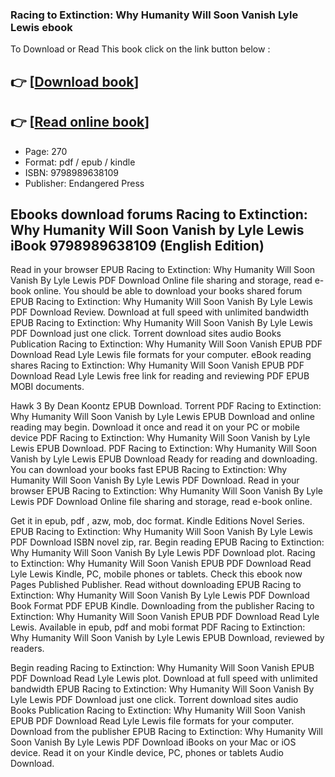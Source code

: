 ### Racing to Extinction: Why Humanity Will Soon Vanish Lyle Lewis ebook

To Download or Read This book click on the link button below :

## 👉  [**[Download book](http://filesbooks.info/download.php?group=book&from=github.com&id=696813&lnk=1081 "Download book")**]

## 👉  [**[Read online book](http://filesbooks.info/download.php?group=book&from=github.com&id=696813&lnk=1081 "Read online book")**]


* Page: 270
* Format: pdf / epub / kindle
* ISBN: 9798989638109
* Publisher: Endangered Press



## Ebooks download forums Racing to Extinction: Why Humanity Will Soon Vanish by Lyle Lewis iBook 9798989638109 (English Edition)


Read in your browser EPUB Racing to Extinction: Why Humanity Will Soon Vanish By Lyle Lewis PDF Download Online file sharing and storage, read e-book online. You should be able to download your books shared forum EPUB Racing to Extinction: Why Humanity Will Soon Vanish By Lyle Lewis PDF Download Review. Download at full speed with unlimited bandwidth EPUB Racing to Extinction: Why Humanity Will Soon Vanish By Lyle Lewis PDF Download just one click. Torrent download sites audio Books Publication Racing to Extinction: Why Humanity Will Soon Vanish EPUB PDF Download Read Lyle Lewis file formats for your computer. eBook reading shares Racing to Extinction: Why Humanity Will Soon Vanish EPUB PDF Download Read Lyle Lewis free link for reading and reviewing PDF EPUB MOBI documents.

Hawk 3 By Dean Koontz EPUB Download. Torrent PDF Racing to Extinction: Why Humanity Will Soon Vanish by Lyle Lewis EPUB Download and online reading may begin. Download it once and read it on your PC or mobile device PDF Racing to Extinction: Why Humanity Will Soon Vanish by Lyle Lewis EPUB Download. PDF Racing to Extinction: Why Humanity Will Soon Vanish by Lyle Lewis EPUB Download Ready for reading and downloading. You can download your books fast EPUB Racing to Extinction: Why Humanity Will Soon Vanish By Lyle Lewis PDF Download. Read in your browser EPUB Racing to Extinction: Why Humanity Will Soon Vanish By Lyle Lewis PDF Download Online file sharing and storage, read e-book online.

Get it in epub, pdf , azw, mob, doc format. Kindle Editions Novel Series. EPUB Racing to Extinction: Why Humanity Will Soon Vanish By Lyle Lewis PDF Download ISBN novel zip, rar. Begin reading EPUB Racing to Extinction: Why Humanity Will Soon Vanish By Lyle Lewis PDF Download plot. Racing to Extinction: Why Humanity Will Soon Vanish EPUB PDF Download Read Lyle Lewis Kindle, PC, mobile phones or tablets. Check this ebook now Pages Published Publisher. Read without downloading EPUB Racing to Extinction: Why Humanity Will Soon Vanish By Lyle Lewis PDF Download Book Format PDF EPUB Kindle. Downloading from the publisher Racing to Extinction: Why Humanity Will Soon Vanish EPUB PDF Download Read Lyle Lewis. Available in epub, pdf and mobi format PDF Racing to Extinction: Why Humanity Will Soon Vanish by Lyle Lewis EPUB Download, reviewed by readers.

Begin reading Racing to Extinction: Why Humanity Will Soon Vanish EPUB PDF Download Read Lyle Lewis plot. Download at full speed with unlimited bandwidth EPUB Racing to Extinction: Why Humanity Will Soon Vanish By Lyle Lewis PDF Download just one click. Torrent download sites audio Books Publication Racing to Extinction: Why Humanity Will Soon Vanish EPUB PDF Download Read Lyle Lewis file formats for your computer. Download from the publisher EPUB Racing to Extinction: Why Humanity Will Soon Vanish By Lyle Lewis PDF Download iBooks on your Mac or iOS device. Read it on your Kindle device, PC, phones or tablets Audio Download.





